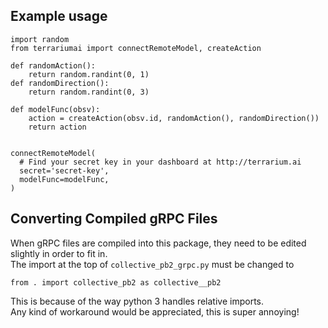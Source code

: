 ## Example usage
```
import random
from terrariumai import connectRemoteModel, createAction

def randomAction():
    return random.randint(0, 1)
def randomDirection():
    return random.randint(0, 3)

def modelFunc(obsv):
    action = createAction(obsv.id, randomAction(), randomDirection())
    return action


connectRemoteModel(
  # Find your secret key in your dashboard at http://terrarium.ai
  secret='secret-key', 
  modelFunc=modelFunc, 
)
```

## Converting Compiled gRPC Files
When gRPC files are compiled into this package, they need to be edited slightly in order to fit in.  
The import at the top of ```collective_pb2_grpc.py``` must be changed to  

```from . import collective_pb2 as collective__pb2```  

This is because of the way python 3 handles relative imports.  
Any kind of workaround would be appreciated, this is super annoying!